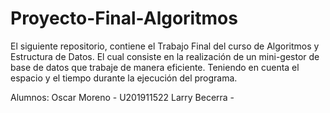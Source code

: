 # Proyecto-Final-Algoritmos

El siguiente repositorio, contiene el Trabajo Final del curso de Algoritmos y Estructura de Datos. El cual consiste en la realización de un mini-gestor de base de datos que trabaje de manera eficiente. Teniendo en cuenta el espacio y el tiempo durante la ejecución del programa.

Alumnos:
Oscar Moreno - U201911522
Larry Becerra -   
